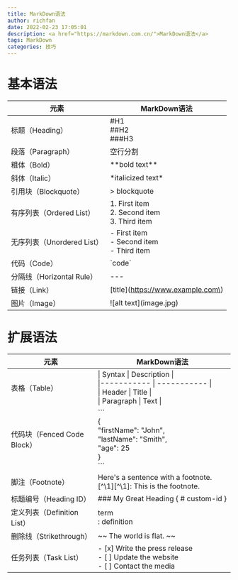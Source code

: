 ```yaml
---
title: MarkDown语法
author: richfan
date: 2022-02-23 17:05:01
description: <a href="https://markdown.com.cn/">MarkDown语法</a>
tags: MarkDown
categories: 技巧
---
```


# 基本语法

| 元素                        | MarkDown语法                                         |
| ---                        | ---                                                  |
| 标题（Heading）             |  \#H1<br>\#\#H2<br>\#\#\#H3                          |
| 段落（Paragraph）           |  空行分割                                             |
| 粗体（Bold）                | \*\*bold text\*\*                                    |
| 斜体（Italic）              | \*italicized text\*                                  |
| 引用块（Blockquote）        | \> blockquote                                        |
| 有序列表（Ordered List）    | 1. First item<br>2. Second item<br>3. Third item      |
| 无序列表（Unordered List）  | \- First item<br>\- Second item<br>\- Third item      |
| 代码（Code）               | \`code\`                                              |
| 分隔线（Horizontal Rule）  | \-\-\-                                                 |
| 链接（Link）               | 	\[title\]\(https://www.example.com\)                 |
| 图片（Image）              | 	\!\[alt text\]\(image.jpg\)                          |

# 扩展语法

| 元素                        | MarkDown语法                                         |
| ---                        | ---                                                  |
| 表格（Table）               | \| Syntax      \| Description \| <br>\|\-\-\-\-\-\-\-\-\-\-\- \| \-\-\-\-\-\-\-\-\-\-\- \|<br>\| Header      \| Title      \|<br>\| Paragraph  \| Text        \|               |
| 代码块（Fenced Code Block） | \`\`\`<br>\{<br>"firstName": "John",<br>"lastName": "Smith",<br>"age": 25<br>\}<br>\`\`\`                                                                           |
| 脚注（Footnote）             | Here's a sentence with a footnote. \[\^\1\]\[\^\1\]: This is the footnote.               |
| 标题编号（Heading ID）        | \#\#\# My Great Heading \{ \# custom-id \}          |
| 定义列表（Definition List）   | term<br>: definition                                |
| 删除线（Strikethrough）      | \~\~ The world is flat. \~\~                        |
| 任务列表（Task List）        | \- \[x\] Write the press release<br>\- \[ \] Update the website<br>\- \[ \] Contact the media |